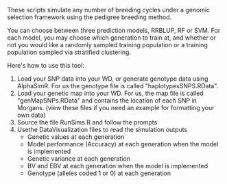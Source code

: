 These scripts simulate any number of breeding cycles under a genomic selection framework using the pedigree breeding method.

You can choose between three prediction models, RRBLUP, RF or SVM. For each model, you may choose which generation to train at, and whether or not you would like a randomly sampled training population or a training population sampled via stratified clustering. 

Here's how to use this tool:

1) Load your SNP data into your WD, or generate genotype data using AlphaSimR. For us the genotype file is called "haplotypesSNPS.RData".
2) Load your genetic map into your WD. For us, the map file is called "genMapSNPs.RData" and contains the location of each SNP in Morgans.
(view these files if you need an example for formatting your own data)
4) Source the file RunSims.R and follow the prompts
5) Usethe DataVisualization files to read the simulation outputs
   - Genetic values at each generation
   - Model performance (Accuracy) at each generation when the model is implemented
   - Genetic variance at each generation
   - BV and EBV at each generation when the model is implemented
   - Genotype (alleles coded 1 or 0) at each generation
     

